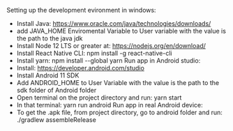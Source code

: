 Setting up the development evironment in windows:
- Install Java: https://www.oracle.com/java/technologies/downloads/
- add JAVA_HOME Enviromental Variable to User variable with the value is the path to the java jdk
- Install Node 12 LTS or greater at: https://nodejs.org/en/download/
- Install React Native CLI: npm install -g react-native-cli
- Install yarn: npm install --global yarn
Run app in Android studio:
- Install: https://developer.android.com/studio
- Install Android 11 SDK
- Add ANDROID_HOME to User Variable with the value is the path to the sdk folder of Android folder
- Open terminal on the project directory and run: yarn start
- In that terminal: yarn run android
Run app in real Android device:
- To get the .apk file, from project directory, go to android folder and run: ./gradlew assembleRelease